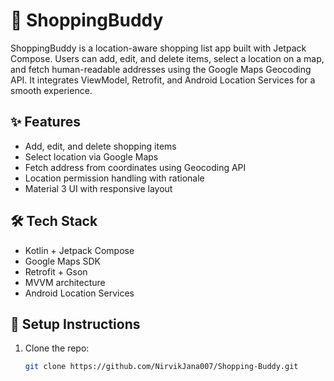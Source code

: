 # 🛒 ShoppingBuddy

ShoppingBuddy is a location-aware shopping list app built with Jetpack Compose. Users can add, edit, and delete items, select a location on a map, and fetch human-readable addresses using the Google Maps Geocoding API. It integrates ViewModel, Retrofit, and Android Location Services for a smooth experience.

## ✨ Features

- Add, edit, and delete shopping items
- Select location via Google Maps
- Fetch address from coordinates using Geocoding API
- Location permission handling with rationale
- Material 3 UI with responsive layout

## 🛠 Tech Stack

- Kotlin + Jetpack Compose
- Google Maps SDK
- Retrofit + Gson
- MVVM architecture
- Android Location Services

## 🚀 Setup Instructions

1. Clone the repo:
   ```bash
   git clone https://github.com/NirvikJana007/Shopping-Buddy.git
